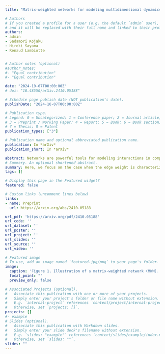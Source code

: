 ```yaml
---
title: "Matrix-weighted networks for modeling multidimensional dynamics"

# Authors
# If you created a profile for a user (e.g. the default `admin` user), write the username (folder name) here 
# and it will be replaced with their full name and linked to their profile.
authors:
- admin
- Sadamori Kojaku
- Hiroki Sayama
- Renaud Lambiotte


# Author notes (optional)
#author_notes:
#- "Equal contribution"
#- "Equal contribution"

date: "2024-10-07T00:00:00Z"
# doi: "10.48550/arXiv.2410.05188"

# Schedule page publish date (NOT publication's date).
publishDate: "2024-10-07T00:00:00Z"

# Publication type.
# Legend: 0 = Uncategorized; 1 = Conference paper; 2 = Journal article;
# 3 = Preprint / Working Paper; 4 = Report; 5 = Book; 6 = Book section;
# 7 = Thesis; 8 = Patent
publication_types: ["3"]

# Publication name and optional abbreviated publication name.
publication: In *arXiv*
publication_short: In *arXiv*

abstract: Networks are powerful tools for modeling interactions in complex systems. While traditional networks use scalar edge weights, many real-world systems involve multidimensional interactions. For example, in social networks, individuals often have multiple interconnected opinions that can affect different opinions of other individuals, which can be better characterized by matrices. We propose a novel, general framework for modeling such multidimensional interacting dynamics: matrix-weighted networks (MWNs). We present the mathematical foundations of MWNs and examine consensus dynamics and random walks within this context. Our results reveal that the coherence of MWNs gives rise to non-trivial steady states that generalize the notions of communities and structural balance in traditional networks.
# Summary. An optional shortened abstract.
summary: Here, we focus on the case when the edge weight is characterized by a matrix, and investigate both structural and dynamical properties of the matrix-weighted networks (MWNs). Building on concepts from signed and complex-weighted graphs, we introduce the notion of coherence, and illustrate the implication of dynamics. 
tags: []

# Display this page in the Featured widget?
featured: false

# Custom links (uncomment lines below)
links:
- name: Preprint
  url: https://arxiv.org/abs/2410.05188

url_pdf: 'https://arxiv.org/pdf/2410.05188'
url_code: ''
url_dataset: ''
url_poster: ''
url_project: ''
url_slides: ''
url_source: ''
url_video: ''

# Featured image
# To use, add an image named `featured.jpg/png` to your page's folder. 
image:
  caption: 'Figure 1. Illustration of a matrix-weighted network (MWN).'
  focal_point: ""
  preview_only: false

# Associated Projects (optional).
#   Associate this publication with one or more of your projects.
#   Simply enter your project's folder or file name without extension.
#   E.g. `internal-project` references `content/project/internal-project/index.md`.
#   Otherwise, set `projects: []`.
projects: []
#- example
# Slides (optional).
#   Associate this publication with Markdown slides.
#   Simply enter your slide deck's filename without extension.
#   E.g. `slides: "example"` references `content/slides/example/index.md`.
#   Otherwise, set `slides: ""`.
slides: ""
---
```

